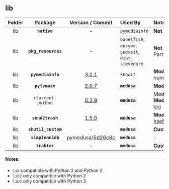 ## lib
Folder | Package | Version / Commit | Used By | Notes / Modules
:----: | :-----: | :--------------: | :------ | :--------------
lib | **`native`** | - | `pymediainfo` | **Not a package**
lib | **`pkg_resources`** | - | `babelfish`, `enzyme`, `guessit`, `Pint`, `stevedore` | **Not a package**<br>Part of `setuptools`
lib | **`pymediainfo`** | [3.2.1](https://pypi.org/project/pymediainfo/3.2.1/) | `knowit` | **Modified**: Version number fixed
lib | **`pytvmaze`** | [2.0.7](https://pypi.org/project/pytvmaze/2.0.7/) | **`medusa`** | **Modified**: [#1706](https://github.com/pymedusa/Medusa/pull/1706)
lib | `rtorrent-python` | [0.2.9](https://pypi.org/project/rtorrent-python/0.2.9/) | **`medusa`** | Module: `rtorrent`<br>**Modified**: [commit log](https://github.com/pymedusa/Medusa/commits/master/lib/rtorrent)
lib | **`send2trash`** | [1.5.0](https://pypi.org/project/Send2Trash/1.5.0/) | **`medusa`** | **Modified**: Applied [hsoft/send2trash#33](https://github.com/hsoft/send2trash/pull/33)
lib | **`shutil_custom`** | - | **`medusa`** | **Custom**
lib | **`simpleanidb`** | pymedusa/[5d26c8c](https://github.com/pymedusa/simpleanidb/tree/5d26c8c146891225c05651821ef34ced0c118221) | **`medusa`** | -
lib | **`traktor`** | - | **`medusa`** | **Custom**

#### Notes:
- `lib` compatible with Python 2 and Python 3
- `lib2` only compatible with Python 2
- `lib3` only compatible with Python 3
